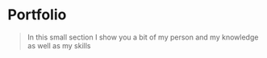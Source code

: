# Portfolio 

> In this small section I show you a bit of my person and my knowledge as well as my skills
>

